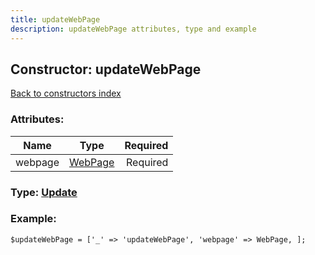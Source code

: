 ```yaml
---
title: updateWebPage
description: updateWebPage attributes, type and example
---
```

## Constructor: updateWebPage  
[Back to constructors index](index.md)



### Attributes:

| Name     |    Type       | Required |
|----------|:-------------:|---------:|
|webpage|[WebPage](../types/WebPage.md) | Required|



### Type: [Update](../types/Update.md)


### Example:

```
$updateWebPage = ['_' => 'updateWebPage', 'webpage' => WebPage, ];
```  


